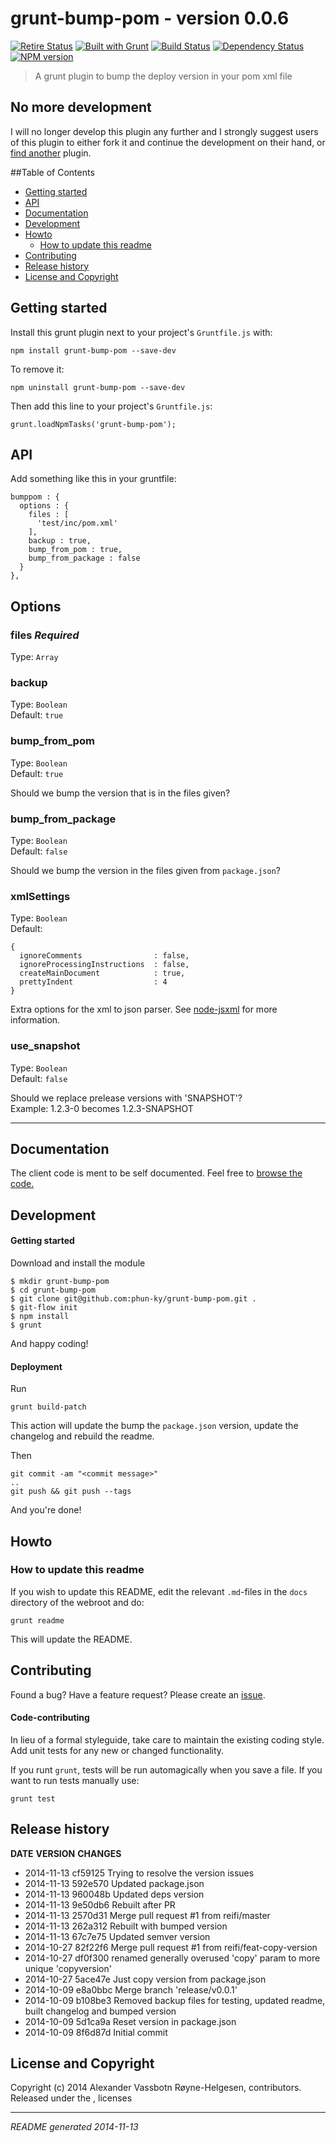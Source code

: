 # grunt-bump-pom - version 0.0.6
[![Retire Status](http://retire.insecurity.today/api/image?uri=https://raw.githubusercontent.com/phun-ky/grunt-bump-pom/master/package.json)](http://retire.insecurity.today/api/image?uri=https://raw.githubusercontent.com/phun-ky/grunt-bump-pom/master/package.json)
[![Built with Grunt](https://cdn.gruntjs.com/builtwith.png)](http://gruntjs.com/)
[![Build Status](https://travis-ci.org/phun-ky/grunt-bump-pom.png)](https://travis-ci.org/phun-ky/grunt-bump-pom)
[![Dependency Status](https://gemnasium.com/phun-ky/grunt-bump-pom.png)](https://gemnasium.com/phun-ky/grunt-bump-pom)
[![NPM version](https://badge.fury.io/js/grunt-bump-pom.png)](http://badge.fury.io/js/grunt-bump-pom)

> A grunt plugin to bump the deploy version in your pom xml file

## No more development

I will no longer develop this plugin any further and I strongly suggest users of this plugin to either fork it and continue the development on their hand, or [find another](https://www.npmjs.com/search?q=grunt+bump+pom) plugin.

##Table of Contents
* [Getting started](#getting-started)
* [API](#api)
* [Documentation](#documentation)
* [Development](#development)
* [Howto](#howto)
  * [How to update this readme](#how-to-update-this-readme)
* [Contributing](#contributing)
* [Release history](#release-history)
* [License and Copyright](#license-and-copyright)


## Getting started
Install this grunt plugin next to your project's `Gruntfile.js` with:

    npm install grunt-bump-pom --save-dev

To remove it:

    npm uninstall grunt-bump-pom --save-dev

Then add this line to your project's `Gruntfile.js`:

    grunt.loadNpmTasks('grunt-bump-pom');


## API
Add something like this in your gruntfile:

    bumppom : {
      options : {
        files : [
          'test/inc/pom.xml'
        ],
        backup : true,
        bump_from_pom : true,
        bump_from_package : false
      }
    },

## Options

### files *Required*

Type: `Array`  

### backup

Type: `Boolean`  
Default: `true`  

### bump_from_pom

Type: `Boolean`  
Default: `true`  

Should we bump the version that is in the files given?

### bump_from_package

Type: `Boolean`  
Default: `false`  

Should we bump the version in the files given from `package.json`?

### xmlSettings

Type: `Boolean`  
Default: 

    {
      ignoreComments                : false,
      ignoreProcessingInstructions  : false,
      createMainDocument            : true,
      prettyIndent                  : 4
    }

Extra options for the xml to json parser. See [node-jsxml](https://npmjs.org/package/node-jsxml/) for more information.

### use_snapshot

Type: `Boolean`  
Default: `false`  

Should we replace prelease versions with 'SNAPSHOT'?  
Example:  1.2.3-0 becomes 1.2.3-SNAPSHOT
___________


## Documentation
The client code is ment to be self documented. Feel free to [browse the code.](https://github.com/phun-ky/grunt-bump-pom)


## Development
#### Getting started

Download and install the module

    $ mkdir grunt-bump-pom
    $ cd grunt-bump-pom
    $ git clone git@github.com:phun-ky/grunt-bump-pom.git .
    $ git-flow init
    $ npm install
    $ grunt

And happy coding!

#### Deployment

Run

    grunt build-patch

This action will update the bump the `package.json` version, update the changelog and rebuild the readme.

Then

    git commit -am "<commit message>"
    ..
    git push && git push --tags

And you're done!


## Howto
### How to update this readme
If you wish to update this README, edit the relevant `.md`-files in the `docs` directory of the webroot and do:

    grunt readme

This will update the README.


## Contributing
Found a bug? Have a feature request? Please create an [issue](https://github.com/phun-ky/grunt-bump-pom/issues).

#### Code-contributing

In lieu of a formal styleguide, take care to maintain the existing coding style. Add unit tests for any new or changed functionality.

If you runt `grunt`, tests will be run automagically when you save a file. If you want to run tests manually use:

    grunt test


## Release history
**DATE**       **VERSION**   **CHANGES**                                                          
* 2014-11-13   cf59125       Trying to resolve the version issues                                 
* 2014-11-13   592e570       Updated package.json                                                 
* 2014-11-13   960048b       Updated deps version                                                 
* 2014-11-13   9e50db6       Rebuilt after PR                                                     
* 2014-11-13   2570d31       Merge pull request #1 from reifi/master                              
* 2014-11-13   262a312       Rebuilt with bumped version                                          
* 2014-11-13   67c7e75       Updated semver version                                               
* 2014-10-27   82f22f6       Merge pull request #1 from reifi/feat-copy-version                   
* 2014-10-27   df0f300       renamed generally overused 'copy' param to more unique 'copyversion' 
* 2014-10-27   5ace47e       Just copy version from package.json                                  
* 2014-10-09   e8a0bbc       Merge branch 'release/v0.0.1'                                        
* 2014-10-09   b108be3       Removed backup files for testing, updated readme, built changelog and
                             bumped version                                                       
* 2014-10-09   5d1ca9a       Reset version in package.json                                        
* 2014-10-09   8f6d87d       Initial commit                                                       

## License and Copyright
Copyright (c) 2014 Alexander Vassbotn Røyne-Helgesen, contributors.  
Released under the ,  licenses


---
_README generated 2014-11-13_
